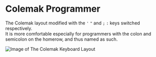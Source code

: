 # Colemak Programmer

The Colemak layout modified with the ```'``` ```"``` and ```;``` ```:``` keys switched respectively.\
It is more comfortable especially for programmers with the colon and semicolon on the homerow, and thus named as such.

![Image of The Colemak Keyboard Layout](https://raw.github.com/pranavsetpal/colemak-programmer/keyboard-layout.png "The Colemak Keyboard Layout")